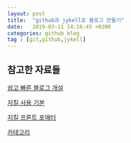 ```yaml
---
layout: post
title:  "github과 jykell로 블로그 만들기"
date:   2019-03-11 14:16:45 +0200
categories: github blog
tag : [git,github,jykell]
---
```


## 참고한 자료들

<a href="https://devyurim.github.io/development%20environment/github%20blog/2018/08/07/blog-6.html">쉽고 빠른 블로그 개설</a>

<a href="http://vjinn.github.io/jekyll-basic/">지킬 사용 기본</a>

<a href="https://jekyllrb.com/docs/front-matter/">지킬 프론트 포매터</a>

<a href="https://devyurim.github.io/development%20environment/github%20blog/2018/08/07/blog-6.html">카테고리</a>
